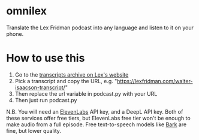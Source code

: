 # omnilex
Translate the Lex Fridman podcast into any language and listen to it on your phone. 

# How to use this
1. Go to the [transcripts archive on Lex's website](https://lexfridman.com/category/transcripts/)
2. Pick a transcript and copy the URL, e.g. "https://lexfridman.com/walter-isaacson-transcript/"
3. Then replace the url variable in podcast.py with your URL
4. Then just run podcast.py

N.B. You will need an [ElevenLabs](elevenlabs.io) API key, and a DeepL API key. Both of these services offer free tiers, but ElevenLabs free tier won't be enough to make audio from a full episode. Free text-to-speech models like [Bark](https://github.com/suno-ai/bark) are fine, but lower quality.
